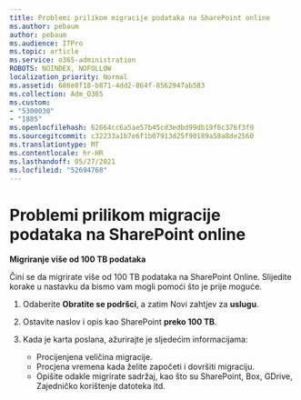 ```yaml
---
title: Problemi prilikom migracije podataka na SharePoint online
ms.author: pebaum
author: pebaum
ms.audience: ITPro
ms.topic: article
ms.service: o365-administration
ROBOTS: NOINDEX, NOFOLLOW
localization_priority: Normal
ms.assetid: 686e8f18-b871-4dd2-864f-8562947ab583
ms.collection: Adm_O365
ms.custom:
- "5300030"
- "1885"
ms.openlocfilehash: 62664cc6a5ae57b45cd3edbd99db19f6c376f3f9
ms.sourcegitcommit: c32233a1b7e6f1b07913d25f90189a58a8de2560
ms.translationtype: MT
ms.contentlocale: hr-HR
ms.lasthandoff: 05/27/2021
ms.locfileid: "52694768"
---
```

# <a name="issues-while-migrating-data-to-sharepoint-online"></a>Problemi prilikom migracije podataka na SharePoint online

**Migriranje više od 100 TB podataka**

Čini se da migrirate više od 100 TB podataka na SharePoint Online. Slijedite korake u nastavku da bismo vam mogli pomoći što je prije moguće. 

1. Odaberite **Obratite se podršci**, a zatim Novi zahtjev za **uslugu**. 
2. Ostavite naslov i opis kao SharePoint **preko 100 TB**.
3. Kada je karta poslana, ažurirajte je sljedećim informacijama: 

    - Procijenjena veličina migracije.
    - Procjena vremena kada želite započeti i dovršiti migraciju.
    - Opišite odakle migrirate sadržaj, kao što su SharePoint, Box, GDrive, Zajedničko korištenje datoteka itd.
